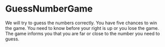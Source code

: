 # GuessNumberGame
We will try to guess the numbers correctly.
You have five chances to win the game. You need to know before your right is up or you lose the game. The game informs you that you are far or close to the number you need to guess.
